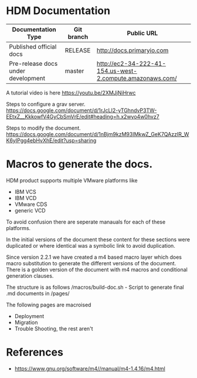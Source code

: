 # HDM Documentation



|Documentation Type| Git branch| Public URL|
|--|---|---|
|Published official docs| RELEASE | http://docs.primaryio.com  |
|Pre-release docs under development | master | http://ec2-34-222-41-154.us-west-2.compute.amazonaws.com/ |
  

A tutorial video is here https://youtu.be/2XMJjNiHrwc

Steps to configure a grav server.
https://docs.google.com/document/d/1rJcLI2-yTGhndvP3TW-EEtxZ__KkkowfV4GyCbSmVrE/edit#heading=h.x2wyo4w0hvz7

Steps to modify the document.
https://docs.google.com/document/d/1nBjm9kzM93IMkwZ_GeK7QAzzIR_WK6yIPgg4ebHvXhE/edit?usp=sharing

# Macros to generate the docs.

HDM product supports multiple VMware platforms like

* IBM VCS
* IBM VCD
* VMware CDS
* generic VCD

To avoid confusion there are seperate manauals for each of these platforms. 

In the initial versions of the document these content for these sections were duplicated or where identical was a symbolic link to avoid duplication. 

Since version 2.2.1 we have created a m4 based macro layer which does macro substitution to generate the different versions of the document. There is a golden version of the document with m4 macros and conditional generation clauses. 

The structure is as follows
/macros/build-doc.sh - Script to generate final .md documents in /pages/

The following pages are macroised
- Deployment
- Migration
- Trouble Shooting, the rest aren't

# References

* https://www.gnu.org/software/m4//manual/m4-1.4.16/m4.html
